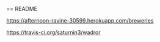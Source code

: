 == README

https://afternoon-ravine-30599.herokuapp.com/breweries

https://travis-ci.org/saturnin3/wadror
